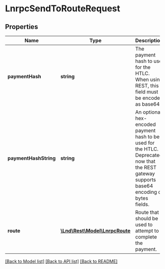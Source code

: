 # LnrpcSendToRouteRequest

## Properties
Name | Type | Description | Notes
------------ | ------------- | ------------- | -------------
**paymentHash** | **string** | The payment hash to use for the HTLC. When using REST, this field must be encoded as base64. | [optional] 
**paymentHashString** | **string** | An optional hex-encoded payment hash to be used for the HTLC. Deprecated now that the REST gateway supports base64 encoding of bytes fields. | [optional] 
**route** | [**\Lnd\Rest\Model\LnrpcRoute**](LnrpcRoute.md) | Route that should be used to attempt to complete the payment. | [optional] 

[[Back to Model list]](../README.md#documentation-for-models) [[Back to API list]](../README.md#documentation-for-api-endpoints) [[Back to README]](../README.md)



